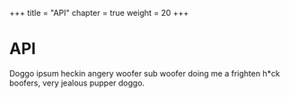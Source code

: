+++
title = "API"
chapter = true
weight = 20
+++

# API

Doggo ipsum heckin angery woofer sub woofer doing me a frighten h*ck boofers, very jealous pupper doggo.
